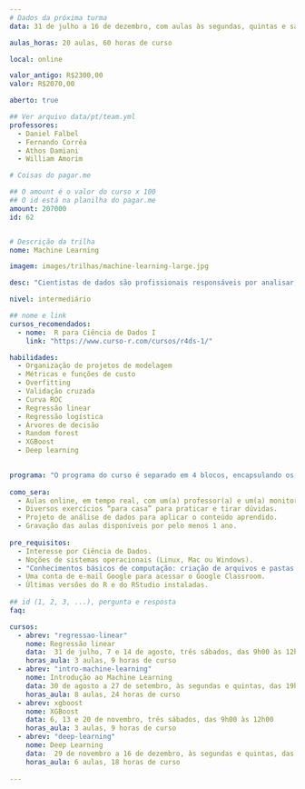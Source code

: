 ```yaml
---
# Dados da próxima turma
data: 31 de julho a 16 de dezembro, com aulas às segundas, quintas e sábados

aulas_horas: 20 aulas, 60 horas de curso

local: online

valor_antigo: R$2300,00
valor: R$2070,00

aberto: true

## Ver arquivo data/pt/team.yml
professores:
  - Daniel Falbel
  - Fernando Corrêa
  - Athos Damiani
  - William Amorim

# Coisas do pagar.me

## O amount é o valor do curso x 100
## O id está na planilha do pagar.me
amount: 207000
id: 62


# Descrição da trilha
nome: Machine Learning

imagem: images/trilhas/machine-learning-large.jpg

desc: "Cientistas de dados são profissionais responsáveis por analisar, descrever e modelar grandes massas de dados e a **habilidade de construir bons modelos preditivos é um dos pré-requisitos mais solicitados pelo mercado hoje em dia**. Nessa trilha, você vai aprender, o que são, quando utilizar e como ajustar modelos de Machine Learning utilizando o R. Além da prática, também discutiremos o que cada um dos principais algoritmos faz por trás das cortinas e como interpretar seus resultados."

nivel: intermediário

## nome e link
cursos_recomendados:
  - nome:  R para Ciência de Dados I
    link: "https://www.curso-r.com/cursos/r4ds-1/"

habilidades:
  - Organização de projetos de modelagem
  - Métricas e funções de custo
  - Overfitting
  - Validação cruzada
  - Curva ROC
  - Regressão linear
  - Regressão logística
  - Árvores de decisão
  - Random forest
  - XGBoost
  - Deep learning
  

programa: "O programa do curso é separado em 4 blocos, encapsulando os conteúdos em jornadas que amplificam a construção do conhecimento. Os cursos de Machine Learning e Deep Learning acontecerão às segundas e quintas, das 19h00 às 22h00. Os cursos de Regressão Linear e XGBoost acontecerão aos sábados. **Não haverá aula em feriados e emendas de feriados.**"
    
como_sera: 
  - Aulas online, em tempo real, com um(a) professor(a) e um(a) monitor(a).
  - Diversos exercícios “para casa” para praticar e tirar dúvidas.
  - Projeto de análise de dados para aplicar o conteúdo aprendido.
  - Gravação das aulas disponíveis por pelo menos 1 ano.
  
pre_requisitos: 
  - Interesse por Ciência de Dados.
  - Noções de sistemas operacionais (Linux, Mac ou Windows).
  - "Conhecimentos básicos de computação: criação de arquivos e pastas, instalação de programas, navegação na internet."
  - Uma conta de e-mail Google para acessar o Google Classroom.
  - Últimas versões do R e do RStudio instaladas.
  
## id (1, 2, 3, ...), pergunta e resposta
faq:

cursos:
  - abrev: "regressao-linear"
    nome: Regressão linear
    data:  31 de julho, 7 e 14 de agosto, três sábados, das 9h00 às 12h00
    horas_aula: 3 aulas, 9 horas de curso
  - abrev: "intro-machine-learning"
    nome: Introdução ao Machine Learning
    data: 30 de agosto a 27 de setembro, às segundas e quintas, das 19h00 às 22h00
    horas_aula: 8 aulas, 24 horas de curso
  - abrev: xgboost
    nome: XGBoost
    data: 6, 13 e 20 de novembro, três sábados, das 9h00 às 12h00
    horas_aula: 3 aulas, 9 horas de curso
  - abrev: "deep-learning"
    nome: Deep Learning
    data:  29 de novembro a 16 de dezembro, às segundas e quintas, das 19h00 às 22h00
    horas_aula: 6 aulas, 18 horas de curso
  
---
```


